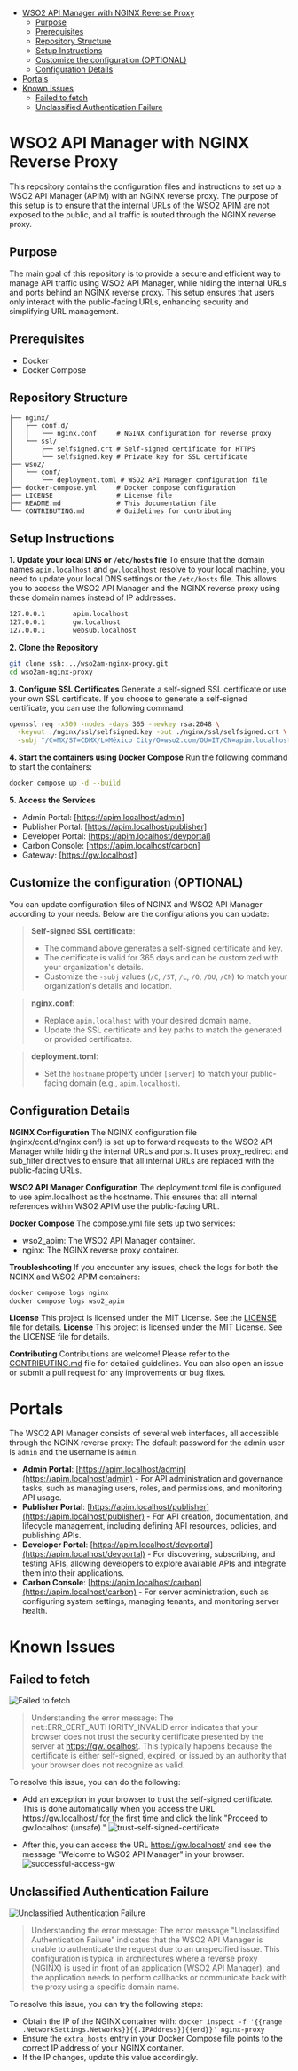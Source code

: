 - [WSO2 API Manager with NGINX Reverse Proxy](#wso2-api-manager-with-nginx-reverse-proxy)
  - [Purpose](#purpose)
  - [Prerequisites](#prerequisites)
  - [Repository Structure](#repository-structure)
  - [Setup Instructions](#setup-instructions)
  - [Customize the configuration (OPTIONAL)](#customize-the-configuration-optional)
  - [Configuration Details](#configuration-details)
- [Portals](#portals)
- [Known Issues](#known-issues)
  - [Failed to fetch](#failed-to-fetch)
  - [Unclassified Authentication Failure](#unclassified-authentication-failure)

# WSO2 API Manager with NGINX Reverse Proxy

This repository contains the configuration files and instructions to set up a WSO2 API Manager (APIM) with an NGINX reverse proxy. The purpose of this setup is to ensure that the internal URLs of the WSO2 APIM are not exposed to the public, and all traffic is routed through the NGINX reverse proxy.

## Purpose

The main goal of this repository is to provide a secure and efficient way to manage API traffic using WSO2 API Manager, while hiding the internal URLs and ports behind an NGINX reverse proxy. This setup ensures that users only interact with the public-facing URLs, enhancing security and simplifying URL management.

## Prerequisites

- Docker
- Docker Compose

## Repository Structure

```
├── nginx/
│   ├── conf.d/
│   │   └── nginx.conf     # NGINX configuration for reverse proxy
│   └── ssl/
│       ├── selfsigned.crt # Self-signed certificate for HTTPS
│       └── selfsigned.key # Private key for SSL certificate
├── wso2/
│   └── conf/
│       └── deployment.toml # WSO2 API Manager configuration file
├── docker-compose.yml     # Docker compose configuration
├── LICENSE                # License file
├── README.md              # This documentation file
└── CONTRIBUTING.md        # Guidelines for contributing
```

## Setup Instructions

**1. Update your local DNS or `/etc/hosts` file**
To ensure that the domain names `apim.localhost` and `gw.localhost` resolve to your local machine, you need to update your local DNS settings or the `/etc/hosts` file. This allows you to access the WSO2 API Manager and the NGINX reverse proxy using these domain names instead of IP addresses.
```sh
127.0.0.1       apim.localhost
127.0.0.1       gw.localhost
127.0.0.1       websub.localhost
```

**2. Clone the Repository**
```sh
git clone ssh:.../wso2am-nginx-proxy.git
cd wso2am-nginx-proxy
```

**3. Configure SSL Certificates**
Generate a self-signed SSL certificate or use your own SSL certificate. If you choose to generate a self-signed certificate, you can use the following command:
```sh
openssl req -x509 -nodes -days 365 -newkey rsa:2048 \
  -keyout ./nginx/ssl/selfsigned.key -out ./nginx/ssl/selfsigned.crt \
  -subj "/C=MX/ST=CDMX/L=México City/O=wso2.com/OU=IT/CN=apim.localhost"
```

**4. Start the containers using Docker Compose**
Run the following command to start the containers:
```sh
docker compose up -d --build
```

**5. Access the Services**
- Admin Portal: [https://apim.localhost/admin]
- Publisher Portal: [https://apim.localhost/publisher]
- Developer Portal: [https://apim.localhost/devportal]
- Carbon Console: [https://apim.localhost/carbon]
- Gateway: [https://gw.localhost]

## Customize the configuration (OPTIONAL)
You can update configuration files of NGINX and WSO2 API Manager according to your needs. Below are the configurations you can update:

> **Self-signed SSL certificate**:
> - The command above generates a self-signed certificate and key.
> - The certificate is valid for 365 days and can be customized with your organization's details.
> - Customize the `-subj` values (`/C`, `/ST`, `/L`, `/O`, `/OU`, `/CN`) to match your organization's details and location.

> **nginx.conf**:
> - Replace `apim.localhost` with your desired domain name.
> - Update the SSL certificate and key paths to match the generated or provided certificates.

> **deployment.toml**:
> - Set the `hostname` property under `[server]` to match your public-facing domain (e.g., `apim.localhost`).


## Configuration Details

**NGINX Configuration**
The NGINX configuration file (nginx/conf.d/nginx.conf) is set up to forward requests to the WSO2 API Manager while hiding the internal URLs and ports. It uses proxy_redirect and sub_filter directives to ensure that all internal URLs are replaced with the public-facing URLs.

**WSO2 API Manager Configuration**
The deployment.toml file is configured to use apim.localhost as the hostname. This ensures that all internal references within WSO2 APIM use the public-facing URL.

**Docker Compose**
The compose.yml file sets up two services:

- wso2_apim: The WSO2 API Manager container.
- nginx: The NGINX reverse proxy container.

**Troubleshooting**
If you encounter any issues, check the logs for both the NGINX and WSO2 APIM containers:
```sh
docker compose logs nginx
docker compose logs wso2_apim
```

**License**
This project is licensed under the MIT License. See the [LICENSE](./LICENSE) file for details.
**License**
This project is licensed under the MIT License. See the LICENSE file for details.

**Contributing**
Contributions are welcome! Please refer to the [CONTRIBUTING.md](CONTRIBUTING.md) file for detailed guidelines. You can also open an issue or submit a pull request for any improvements or bug fixes.

# Portals

The WSO2 API Manager consists of several web interfaces, all accessible through the NGINX reverse proxy:
The default password for the admin user is `admin` and the username is `admin`.

- **Admin Portal**: [https://apim.localhost/admin](https://apim.localhost/admin) - For API administration and governance tasks, such as managing users, roles, and permissions, and monitoring API usage.
- **Publisher Portal**: [https://apim.localhost/publisher](https://apim.localhost/publisher) - For API creation, documentation, and lifecycle management, including defining API resources, policies, and publishing APIs.
- **Developer Portal**: [https://apim.localhost/devportal](https://apim.localhost/devportal) - For discovering, subscribing, and testing APIs, allowing developers to explore available APIs and integrate them into their applications.
- **Carbon Console**: [https://apim.localhost/carbon](https://apim.localhost/carbon) - For server administration, such as configuring system settings, managing tenants, and monitoring server health.

# Known Issues
## Failed to fetch
  ![Failed to fetch](./images/failed-to-fetch.png)

  >Understanding the error message:
  >The net::ERR_CERT_AUTHORITY_INVALID error indicates that your browser does not trust the security certificate presented by the server at https://gw.localhost. This typically happens because the certificate is either self-signed, expired, or issued by an authority that your browser does not recognize as valid.

  To resolve this issue, you can do the following:
  - Add an exception in your browser to trust the self-signed certificate. This is done automatically when you access the URL https://gw.localhost/ for the first time and click the link "Proceed to gw.localhost (unsafe)."
  ![trust-self-signed-certificate](./images/trust-self-signed-certificate.png)

   - After this, you can access the URL https://gw.localhost/ and see the message "Welcome to WSO2 API Manager" in your browser.
   ![successful-access-gw](./images/successful-access-gw.png)

## Unclassified Authentication Failure
  ![Unclassified Authentication Failure](./images/unclassified-authentication-failure.png)

  >Understanding the error message:
  >The error message "Unclassified Authentication Failure" indicates that the WSO2 API Manager is unable to authenticate the request due to an unspecified issue. This configuration is typical in architectures where a reverse proxy (NGINX) is used in front of an application (WSO2 API Manager), and the application needs to perform callbacks or communicate back with the proxy using a specific domain name.

  To resolve this issue, you can try the following steps:
  - Obtain the IP of the NGINX container with: `docker inspect -f '{{range .NetworkSettings.Networks}}{{.IPAddress}}{{end}}' nginx-proxy`
  - Ensure the `extra_hosts` entry in your Docker Compose file points to the correct IP address of your NGINX container.
  - If the IP changes, update this value accordingly.